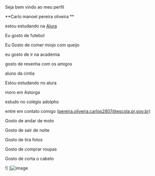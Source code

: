 Seja bem vindo ao meu perfil 

**Carlo manoel pereira oliveira **

estou estudando na [Alura](https://www.alura.com.br/planos-cursos-online?utm_term=alura&utm_campaign=%5BSearch%5D+%5BPerformance%5D+Institucional+-+Paran%C3%A1&utm_source=adwords&utm_medium=ppc&hsa_acc=7964138385&hsa_cam=20234124477&hsa_grp=150249101655&hsa_ad=660813755677&hsa_src=g&hsa_tgt=kwd-300088401&hsa_kw=alura&hsa_mt=e&hsa_net=adwords&hsa_ver=3&gad_source=1&gclid=EAIaIQobChMI_YX155OaiAMV6wetBh3R4Sr7EAAYASAAEgIOA_D_BwE)

Eu gosto de futebol 

Eu Gosto de comer miojo com queijo 

eu gosto de ir na academia 

gosto de resenha com os amigos

aluno da cintia 

Estou estudando no alura 

moro em Astorga 

estudo no colégio adolpho 

entre em contato comigo (pereira.oliveira.carlos2807@escola.pr.gov.br)


Gosto de andar de moto 

Gosto de sair de noite 


Gosto de tira fotos 


Gosto de comprar roupas 


Gosto de corta o cabelo

![ ]![image](https://github.com/user-attachments/assets/8ccc9ff7-7859-4f0e-8396-cae638abd225)

